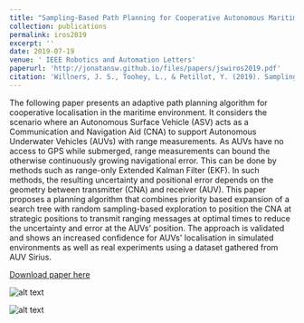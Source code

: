 ```yaml
---
title: "Sampling-Based Path Planning for Cooperative Autonomous Maritime Vehicles to Reduce Uncertainty in Range-Only Localization"
collection: publications
permalink: iros2019
excerpt: ''
date: 2019-07-19
venue: ' IEEE Robotics and Automation Letters'
paperurl: 'http://jonatansw.github.io/files/papers/jswiros2019.pdf'
citation: 'Willners, J. S., Toohey, L., & Petillot, Y. (2019). Sampling-Based Path Planning for Cooperative Autonomous Maritime Vehicles to Reduce Uncertainty in Range-Only Localization. IEEE Robotics and Automation Letters, 4(4), 3987–3994. https://doi.org/10.1109/lra.2019.2926947'
---
```

The following paper presents an adaptive path planning algorithm for cooperative localisation in the maritime environment. It considers the scenario where an Autonomous Surface Vehicle (ASV) acts as a Communication and Navigation Aid (CNA) to support Autonomous Underwater Vehicles (AUVs) with range measurements. As AUVs have no access to GPS while submerged, range measurements can bound the otherwise continuously growing navigational error. This can be done by methods such as range-only Extended Kalman Filter (EKF). In such methods, the resulting uncertainty and positional error depends on the geometry between transmitter (CNA) and receiver (AUV). This paper proposes a planning algorithm that combines priority based expansion of a search tree with random sampling-based exploration to position the CNA at strategic positions to transmit ranging messages at optimal times to reduce the uncertainty and error at the AUVs' position. The approach is validated and shows an increased confidence for AUVs' localisation in simulated environments as well as real experiments using a dataset gathered from AUV Sirius.

[Download paper here](http://jonatansw.github.io/files/papers/jswiros2019.pdf)

![alt text](http://jonatansw.github.io/files/papers/images/sonobot.png "Algorithm used on surface vehicle to improve acoustic localisation on AUVs")

![alt text](http://jonatansw.github.io/files/papers/images/iver3.png "AUV")
